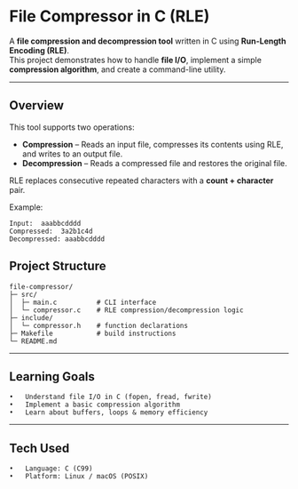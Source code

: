 # File Compressor in C (RLE)

A **file compression and decompression tool** written in C using **Run-Length Encoding (RLE)**.  
This project demonstrates how to handle **file I/O**, implement a simple **compression algorithm**, and create a command-line utility.

---

## Overview
This tool supports two operations:

- **Compression** – Reads an input file, compresses its contents using RLE, and writes to an output file.
- **Decompression** – Reads a compressed file and restores the original file.

RLE replaces consecutive repeated characters with a **count + character** pair.  

Example:
```
Input:  aaabbcdddd
Compressed:  3a2b1c4d
Decompressed: aaabbcdddd
```
## Project Structure

```
file-compressor/
├─ src/
│  ├─ main.c          # CLI interface
│  └─ compressor.c    # RLE compression/decompression logic
├─ include/
│  └─ compressor.h    # function declarations
├─ Makefile           # build instructions
└─ README.md
```

---


## Learning Goals
	•	Understand file I/O in C (fopen, fread, fwrite)
	•	Implement a basic compression algorithm
	•	Learn about buffers, loops & memory efficiency

---

## Tech Used
	•	Language: C (C99)
	•	Platform: Linux / macOS (POSIX)
